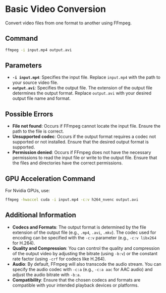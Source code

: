 # Basic Video Conversion

Convert video files from one format to another using FFmpeg.

## Command

```bash
ffmpeg -i input.mp4 output.avi
```

## Parameters

- **`-i input.mp4`**: Specifies the input file. Replace `input.mp4` with the path to your source video file.
- **`output.avi`**: Specifies the output file. The extension of the output file determines the output format. Replace `output.avi` with your desired output file name and format.

## Possible Errors

- **File not found**: Occurs if FFmpeg cannot locate the input file. Ensure the path to the file is correct.
- **Unsupported codec**: Occurs if the output format requires a codec not supported or not installed. Ensure that the desired output format is supported.
- **Permission denied**: Occurs if FFmpeg does not have the necessary permissions to read the input file or write to the output file. Ensure that the files and directories have the correct permissions.

## GPU Acceleration Command

For Nvidia GPUs, use:

```bash
ffmpeg -hwaccel cuda -i input.mp4 -c:v h264_nvenc output.avi
```


## Additional Information

- **Codecs and Formats**: The output format is determined by the file extension of the output file (e.g., `.mp4`, `.avi`, `.mkv`). The codec used for encoding can be specified with the `-c:v` parameter (e.g., `-c:v libx264` for H.264).
- **Quality and Compression**: You can control the quality and compression of the output video by adjusting the bitrate (using `-b:v`) or the constant rate factor (using `-crf` for codecs like H.264).
- **Audio**: By default, FFmpeg will also transcode the audio stream. You can specify the audio codec with `-c:a` (e.g., `-c:a aac` for AAC audio) and adjust the audio bitrate with `-b:a`.
- **Compatibility**: Ensure that the chosen codecs and formats are compatible with your intended playback devices or platforms.
